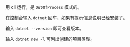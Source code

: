 用 cli 运行，是 `OutOfProcess` 模式的。

在控制台输入 `dotnet` 回车，如果有提示信息说明已经安装了。

输入 `dotnet --version` 即可查看版本。

输入 `dotnet new -l` 可列出创建的项目类型。